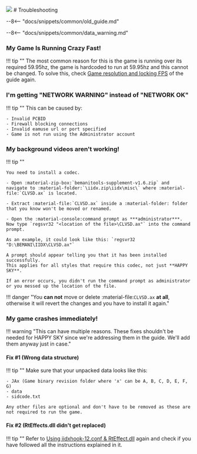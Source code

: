 <img class="header-logo" src="/img/bemani/iidx/12_happysky/logo.webp">
# Troubleshooting

--8<-- "docs/snippets/common/old_guide.md"

--8<-- "docs/snippets/common/data_warning.md"

### My Game Is Running Crazy Fast!

!!! tip ""
    The most common reason for this is the game is running over its required 59.95hz, the game is hardcoded to run at 59.95hz and this cannot be changed. To solve this, check [Game resolution and locking FPS](setup.md#game-resolution-and-locking-fps) of the guide again.

### I'm getting "NETWORK WARNING" instead of "NETWORK OK"

!!! tip ""
    This can be caused by:

    - Invalid PCBID
    - Firewall blocking connections
    - Invalid eamuse url or port specified
    - Game is not run using the Administrator account 

### My background videos aren't working!

!!! tip ""

    You need to install a codec.
    
    - Open :material-zip-box:`bemanitools-supplement-v1.6.zip` and navigate to :material-folder:`\iidx.zip\iidx\misc\` where :material-file:`CLVSD.ax` is located.

    - Extract :material-file:`CLVSD.ax` inside a :material-folder: folder that you know won't be moved or renamed.

    - Open the :material-console:command prompt as ***administrator***. Now type `regsvr32 "<location of the file>\CLVSD.ax"` into the command prompt.

    As an example, it could look like this: `regsvr32 "D:\BEMANI\IIDX\CLVSD.ax"`

    A prompt should appear telling you that it has been installed successfully.
    This applies for all styles that require this codec, not just **HAPPY SKY**.

    If an error occurs, you didn't run the command prompt as administrator or you messed up the location of the file.

!!! danger "You **can not** move or delete :material-file:`CLVSD.ax` **at all**, otherwise it will revert the changes and you have to install it again."

### My game crashes immediately!

!!! warning "This can have multiple reasons. These fixes shouldn't be needed for HAPPY SKY since we're addressing them in the guide. We'll add them anyway just in case."

#### Fix #1 (Wrong data structure)

!!! tip ""
    Make sure that your unpacked data looks like this:

    - JAx (Game binary revision folder where 'x' can be A, B, C, D, E, F, G)
    - data
    - sidcode.txt
    
    Any other files are optional and don't have to be removed as these are not required to run the game.

#### Fix #2 (RtEffects.dll didn't get replaced)

!!! tip ""
    Refer to [Using iidxhook-12.conf & RtEffect.dll](setup.md#using-iidxhook-12conf-rteffectdll) again and check if you have followed all the instructions explained in it.